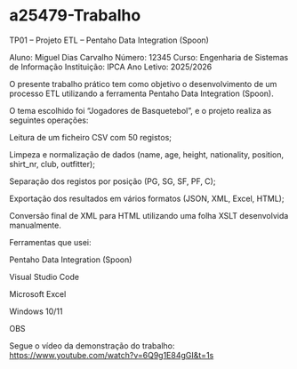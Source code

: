 # a25479-Trabalho
TP01 – Projeto ETL – Pentaho Data Integration (Spoon)

Aluno: Miguel Dias Carvalho
Número: 12345
Curso: Engenharia de Sistemas de Informação
Instituição: IPCA
Ano Letivo: 2025/2026

O presente trabalho prático tem como objetivo o desenvolvimento de um processo ETL utilizando a ferramenta Pentaho Data Integration (Spoon).

O tema escolhido foi “Jogadores de Basquetebol”, e o projeto realiza as seguintes operações:

Leitura de um ficheiro CSV com 50 registos;

Limpeza e normalização de dados (name, age, height, nationality, position, shirt_nr, club, outfitter);

Separação dos registos por posição (PG, SG, SF, PF, C);

Exportação dos resultados em vários formatos (JSON, XML, Excel, HTML);

Conversão final de XML para HTML utilizando uma folha XSLT desenvolvida manualmente.

Ferramentas que usei:

Pentaho Data Integration (Spoon)

Visual Studio Code

Microsoft Excel

Windows 10/11 

OBS

Segue o vídeo da demonstração do trabalho: https://www.youtube.com/watch?v=6Q9g1E84gGI&t=1s
